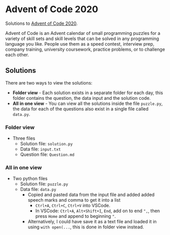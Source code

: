 # Advent of Code 2020
Solutions to [Advent of Code 2020](adventofcode.com/2020). 

Advent of Code is an Advent calendar of small programming puzzles for a variety of skill sets and skill levels that can be solved in any programming language you like. People use them as a speed contest, interview prep, company training, university coursework, practice problems, or to challenge each other.

## Solutions
There are two ways to view the solutions:
* **Folder view** - Each solution exists in a separate folder for each day, this folder contains the question, the data input and the solution code.
* **All in one view** - You can view all the solutions inside the file `puzzle.py`, the data for each of the questions also exist in a single file called `data.py`.

### Folder view
* Three files
  * Solution file: `solution.py`
  * Data file: `input.txt`
  * Question file: `Question.md`

### All in one view
* Two python files
  * Solution file: `puzzle.py`
  * Data file: `data.py`
    * Copied and pasted data from the input file and added added speech marks and comma to get it into a list
      * `Ctrl+A`, `Ctrl+C`, `Ctrl+V` into VSCode. 
      * In VSCode: `Ctrl+A`, `Alt+Shift+I`, `End`, add on to end `",`, then press `Home` and append to beginning `"`.
    * Alternatively, I could have save it as a text file and loaded it in using `with open(...`, this is done in folder view instead. 
